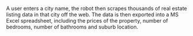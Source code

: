 A user enters a city name, the robot then scrapes thousands of real estate listing data in that city off the web. 
The data is then exported into a MS Excel spreadsheet, including the prices of the property, number of bedrooms, number of bathrooms and suburb location.
